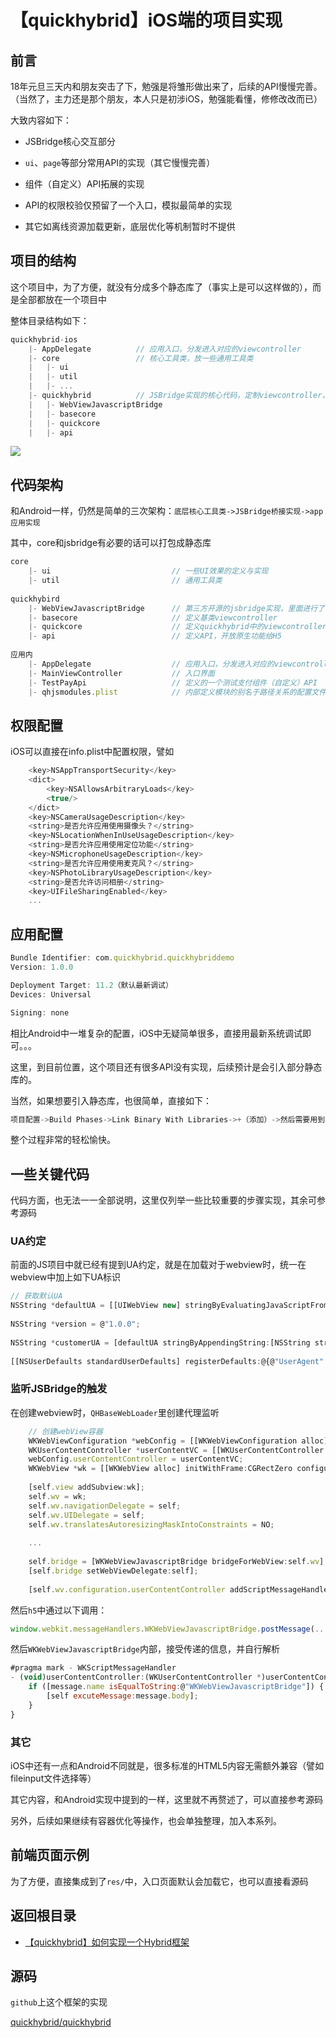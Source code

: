 # 【quickhybrid】iOS端的项目实现

## 前言

18年元旦三天内和朋友突击了下，勉强是将雏形做出来了，后续的API慢慢完善。（当然了，主力还是那个朋友，本人只是初涉iOS，勉强能看懂，修修改改而已）

大致内容如下：

- JSBridge核心交互部分

- `ui`、`page`等部分常用API的实现（其它慢慢完善）

- 组件（自定义）API拓展的实现

- API的权限校验仅预留了一个入口，模拟最简单的实现

- 其它如离线资源加载更新，底层优化等机制暂时不提供

## 项目的结构

这个项目中，为了方便，就没有分成多个静态库了（事实上是可以这样做的），而是全部都放在一个项目中

整体目录结构如下：

```js
quickhybrid-ios
    |- AppDelegate          // 应用入口，分发进入对应的viewcontroller
    |- core                 // 核心工具类，放一些通用工具类
    |   |- ui
    |   |- util
    |   |- ...
    |- quickhybrid          // JSBridge实现的核心代码，定制viewcontroller，实现API等
    |   |- WebViewJavascriptBridge
    |   |- basecore
    |   |- quickcore
    |   |- api
```

![](https://quickhybrid.github.io/staticresource/images/project_structure_ios.png)

## 代码架构

和Android一样，仍然是简单的三次架构：`底层核心工具类->JSBridge桥接实现->app应用实现`

其中，core和jsbridge有必要的话可以打包成静态库

```js
core
    |- ui                           // 一些UI效果的定义与实现
    |- util                         // 通用工具类
    
quickhybird
    |- WebViewJavascriptBridge      // 第三方开源的jsbridge实现，里面进行了修改
    |- basecore                     // 定义基类viewcontroller
    |- quickcore                    // 定义quickhybrid中的viewcontroller实现
    |- api                          // 定义API，开放原生功能给H5
    
应用内
    |- AppDelegate                  // 应用入口，分发进入对应的viewcontroller
    |- MainViewController           // 入口界面
    |- TestPayApi                   // 定义的一个测试支付组件（自定义）API
    |- qhjsmodules.plist            // 内部定义模块的别名于路径关系的配置文件
```

## 权限配置

iOS可以直接在info.plist中配置权限，譬如

```js
    <key>NSAppTransportSecurity</key>
    <dict>
        <key>NSAllowsArbitraryLoads</key>
        <true/>
    </dict>
    <key>NSCameraUsageDescription</key>
    <string>是否允许应用使用摄像头？</string>
    <key>NSLocationWhenInUseUsageDescription</key>
    <string>是否允许应用使用定位功能</string>
    <key>NSMicrophoneUsageDescription</key>
    <string>是否允许应用使用麦克风？</string>
    <key>NSPhotoLibraryUsageDescription</key>
    <string>是否允许访问相册</string>
    <key>UIFileSharingEnabled</key>
    ...
```

## 应用配置

```js
Bundle Identifier: com.quickhybrid.quickhybriddemo
Version: 1.0.0

Deployment Target: 11.2（默认最新调试）
Devices: Universal

Signing: none
```

相比Android中一堆复杂的配置，iOS中无疑简单很多，直接用最新系统调试即可。。。

这里，到目前位置，这个项目还有很多API没有实现，后续预计是会引入部分静态库的。

当然，如果想要引入静态库，也很简单，直接如下：

```js
项目配置->Build Phases->Link Binary With Libraries->+（添加）->然后需要用到的地方import即可
```

整个过程非常的轻松愉快。

## 一些关键代码

代码方面，也无法一一全部说明，这里仅列举一些比较重要的步骤实现，其余可参考源码

### UA约定

前面的JS项目中就已经有提到UA约定，就是在加载对于webview时，统一在webview中加上如下UA标识

```js
// 获取默认UA
NSString *defaultUA = [[UIWebView new] stringByEvaluatingJavaScriptFromString:@"navigator.userAgent"];
        
NSString *version = @"1.0.0";
        
NSString *customerUA = [defaultUA stringByAppendingString:[NSString stringWithFormat:@" QuickHybridJs/%@", version]];
        
[[NSUserDefaults standardUserDefaults] registerDefaults:@{@"UserAgent":customerUA}];
```

### 监听JSBridge的触发

在创建webview时，`QHBaseWebLoader`里创建代理监听

```js
    // 创建webView容器
    WKWebViewConfiguration *webConfig = [[WKWebViewConfiguration alloc] init];
    WKUserContentController *userContentVC = [[WKUserContentController alloc] init];
    webConfig.userContentController = userContentVC;
    WKWebView *wk = [[WKWebView alloc] initWithFrame:CGRectZero configuration:webConfig];
    
    [self.view addSubview:wk];
    self.wv = wk;
    self.wv.navigationDelegate = self;
    self.wv.UIDelegate = self;
    self.wv.translatesAutoresizingMaskIntoConstraints = NO;
    
    ...  
    
    self.bridge = [WKWebViewJavascriptBridge bridgeForWebView:self.wv];
    [self.bridge setWebViewDelegate:self];
    
    [self.wv.configuration.userContentController addScriptMessageHandler:self.bridge name:@"WKWebViewJavascriptBridge"];
```

然后`h5`中通过以下调用：

```js
window.webkit.messageHandlers.WKWebViewJavascriptBridge.postMessage(...);
```

然后`WKWebViewJavascriptBridge`内部，接受传递的信息，并自行解析

```js
#pragma mark - WKScriptMessageHandler
- (void)userContentController:(WKUserContentController *)userContentController didReceiveScriptMessage:(WKScriptMessage *)message {
    if ([message.name isEqualToString:@"WKWebViewJavascriptBridge"]) {
        [self excuteMessage:message.body];
    }
}
```

### 其它

iOS中还有一点和Android不同就是，很多标准的HTML5内容无需额外兼容（譬如fileinput文件选择等）

其它内容，和Android实现中提到的一样，这里就不再赘述了，可以直接参考源码

另外，后续如果继续有容器优化等操作，也会单独整理，加入本系列。

## 前端页面示例

为了方便，直接集成到了`res/`中，入口页面默认会加载它，也可以直接看源码

## 返回根目录

- [【quickhybrid】如何实现一个Hybrid框架](https://github.com/quickhybrid/quickhybrid/issues/12)

## 源码

`github`上这个框架的实现

[quickhybrid/quickhybrid](https://github.com/quickhybrid/quickhybrid)
